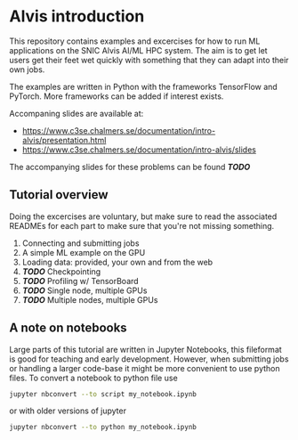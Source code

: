 # Alvis introduction
This repository contains examples and excercises for how to run ML applications on the
SNIC Alvis AI/ML HPC system. The aim is to get let users get their feet wet
quickly with something that they can adapt into their own jobs.

The examples are written in Python with the frameworks TensorFlow and PyTorch. More
frameworks can be added if interest exists.

Accompaning slides are available at:
 * <https://www.c3se.chalmers.se/documentation/intro-alvis/presentation.html>
 * <https://www.c3se.chalmers.se/documentation/intro-alvis/slides>

The accompanying slides for these problems can be found 
***TODO***
## Tutorial overview
Doing the excercises are voluntary, but make sure to read the associated READMEs for
each part to make sure that you're not missing something.

1. Connecting and submitting jobs
2. A simple ML example on the GPU
3. Loading data: provided, your own and from the web
4. ***TODO*** Checkpointing
5. ***TODO*** Profiling w/ TensorBoard
6. ***TODO*** Single node, multiple GPUs
7. ***TODO*** Multiple nodes, multiple GPUs

## A note on notebooks
Large parts of this tutorial are written in Jupyter Notebooks, this fileformat is good for teaching and early development. However, when submitting jobs or handling a larger code-base it might be more convenient to use python files. To convert a notebook to python file use
```bash
jupyter nbconvert --to script my_notebook.ipynb
```
or with older versions of jupyter
```bash
jupyter nbconvert --to python my_notebook.ipynb
```